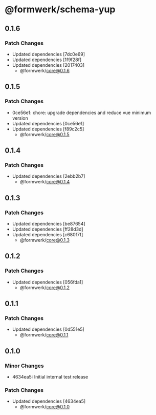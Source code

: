 # @formwerk/schema-yup

## 0.1.6

### Patch Changes

- Updated dependencies [7dc0e69]
- Updated dependencies [1f9f28f]
- Updated dependencies [2017403]
  - @formwerk/core@0.1.6

## 0.1.5

### Patch Changes

- 0ce56e1: chore: upgrade dependencies and reduce vue minimum version
- Updated dependencies [0ce56e1]
- Updated dependencies [f89c2c5]
  - @formwerk/core@0.1.5

## 0.1.4

### Patch Changes

- Updated dependencies [2ebb2b7]
  - @formwerk/core@0.1.4

## 0.1.3

### Patch Changes

- Updated dependencies [be87654]
- Updated dependencies [ff28d3d]
- Updated dependencies [c680f7f]
  - @formwerk/core@0.1.3

## 0.1.2

### Patch Changes

- Updated dependencies [056fda1]
  - @formwerk/core@0.1.2

## 0.1.1

### Patch Changes

- Updated dependencies [0d551e5]
  - @formwerk/core@0.1.1

## 0.1.0

### Minor Changes

- 4634ea5: Initial internal test release

### Patch Changes

- Updated dependencies [4634ea5]
  - @formwerk/core@0.1.0
